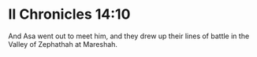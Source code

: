 # II Chronicles 14:10

And Asa went out to meet him, and they drew up their lines of battle in the Valley of Zephathah at Mareshah.
